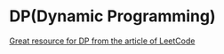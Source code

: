 # DP(Dynamic Programming)
<a href="https://leetcode.com/discuss/general-discussion/475924/my-experience-and-notes-for-learning-dp">Great resource for DP from the article of LeetCode</a>
